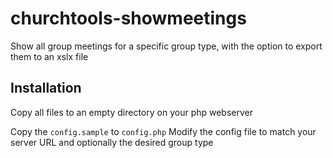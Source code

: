 # churchtools-showmeetings
Show all group meetings for a specific group type, with the option to export them to an xslx file

## Installation
Copy all files to an empty directory on your php webserver

Copy the `config.sample` to `config.php` 
Modify the config file to match your server URL and optionally the desired group type
